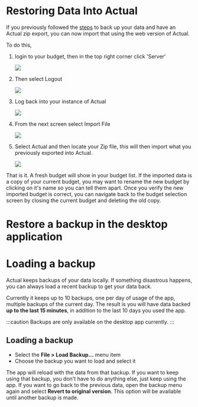 # Restoring Data Into Actual

If you previously followed the [steps](./backup.md) to back up your data and have an Actual
zip export, you can now import that using the web version of Actual.

To do this,

1. login to your budget, then in the top right corner click 'Server'

   ![](/img/restore/actual-config-7.png)

1. Then select Logout

   ![](/img/restore/actual-config-8.png)

1. Log back into your instance of Actual

   ![](/img/restore/actual-config-9.png)

1. From the next screen select Import File

   ![](/img/migrating/actual-import-1.png)

1. Select Actual and then locate your Zip file, this will then import what you previously exported into
   Actual.

   ![](/img/migrating/actual-import-2.png)

That is it. A fresh budget will show in your budget list. If the imported data is a copy of your current budget, you may want to rename the new budget by clicking on it's name so you can tell them apart. Once you verify the new imported budget is correct, you can navigate back to the budget selection screen by closing the current budget and deleting the old copy.

# Restore a backup in the desktop application

# Loading a backup

Actual keeps backups of your data locally. If something disastrous happens, you can always load a recent backup to get your data back.

Currently it keeps up to 10 backups, one per day of usage of the app, multiple backups of the current day. The result is you will have data backed **up to the last 15 minutes**, in addition to the last 10 days you used the app.

:::caution
Backups are only available on the desktop app currently.
:::

## Loading a backup

- Select the **File > Load Backup…** menu item
- Choose the backup you want to load and select it

The app will reload with the data from that backup. If you want to keep using that backup, you don't have to do anything else, just keep using the app. If you want to go back to the previous data, open the backup menu again and select **Revert to original version**. This option will be available until another backup is made.
